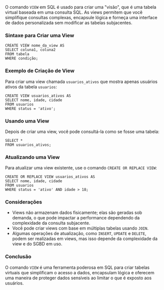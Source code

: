 O comando `VIEW` em SQL é usado para criar uma "visão", que é uma tabela virtual baseada em uma consulta SQL. As views permitem que você simplifique consultas complexas, encapsule lógica e forneça uma interface de dados personalizada sem modificar as tabelas subjacentes.

### Sintaxe para Criar uma View

```
CREATE VIEW nome_da_view AS
SELECT coluna1, coluna2
FROM tabela
WHERE condição;
```

### Exemplo de Criação de View

Para criar uma view chamada `usuarios_ativos` que mostra apenas usuários ativos da tabela `usuarios`:

```
CREATE VIEW usuarios_ativos AS
SELECT nome, idade, cidade
FROM usuarios
WHERE status = 'ativo';
```

### Usando uma View

Depois de criar uma view, você pode consultá-la como se fosse uma tabela:

```
SELECT *
FROM usuarios_ativos;
```

### Atualizando uma View

Para atualizar uma view existente, use o comando `CREATE OR REPLACE VIEW`:

```
CREATE OR REPLACE VIEW usuarios_ativos AS
SELECT nome, idade, cidade
FROM usuarios
WHERE status = 'ativo' AND idade > 18;
```

### Considerações

- Views não armazenam dados fisicamente; elas são geradas sob demanda, o que pode impactar a performance dependendo da complexidade da consulta subjacente.
- Você pode criar views com base em múltiplas tabelas usando `JOIN`.
- Algumas operações de atualização, como `INSERT`, `UPDATE` e `DELETE`, podem ser realizadas em views, mas isso depende da complexidade da view e do SGBD em uso.

### Conclusão

O comando `VIEW` é uma ferramenta poderosa em SQL para criar tabelas virtuais que simplificam o acesso a dados, encapsulam lógica e oferecem uma maneira de proteger dados sensíveis ao limitar o que é exposto aos usuários.
